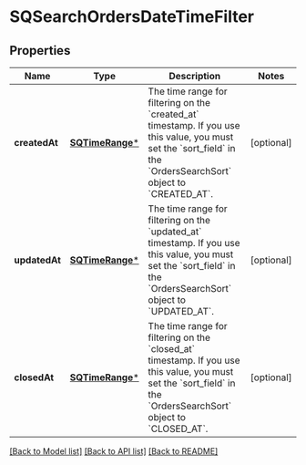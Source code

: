 # SQSearchOrdersDateTimeFilter

## Properties
Name | Type | Description | Notes
------------ | ------------- | ------------- | -------------
**createdAt** | [**SQTimeRange***](SQTimeRange.md) | The time range for filtering on the &#x60;created_at&#x60; timestamp. If you use this value, you must set the &#x60;sort_field&#x60; in the &#x60;OrdersSearchSort&#x60; object to &#x60;CREATED_AT&#x60;. | [optional] 
**updatedAt** | [**SQTimeRange***](SQTimeRange.md) | The time range for filtering on the &#x60;updated_at&#x60; timestamp. If you use this value, you must set the &#x60;sort_field&#x60; in the &#x60;OrdersSearchSort&#x60; object to &#x60;UPDATED_AT&#x60;. | [optional] 
**closedAt** | [**SQTimeRange***](SQTimeRange.md) | The time range for filtering on the &#x60;closed_at&#x60; timestamp. If you use this value, you must set the &#x60;sort_field&#x60; in the &#x60;OrdersSearchSort&#x60; object to &#x60;CLOSED_AT&#x60;. | [optional] 

[[Back to Model list]](../README.md#documentation-for-models) [[Back to API list]](../README.md#documentation-for-api-endpoints) [[Back to README]](../README.md)


